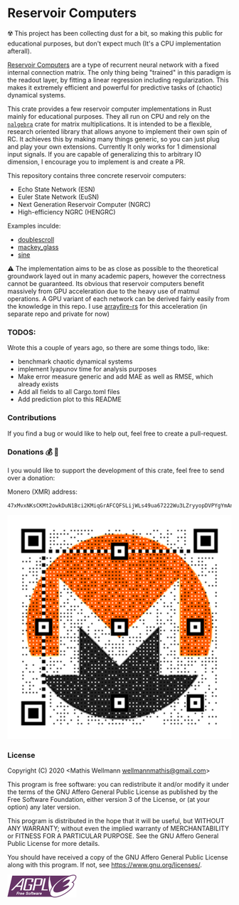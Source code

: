 # Reservoir Computers
:radioactive: This project has been collecting dust for a bit, so making this public for educational purposes, but don't expect much (It's a CPU implementation afterall).

[Reservoir Computers](https://en.wikipedia.org/wiki/Reservoir_computing) 
are a type of recurrent neural network with a fixed internal connection matrix.
The only thing being "trained" in this paradigm is the readout layer, by fitting a linear regression including regularization.
This makes it extremely efficient and powerful for predictive tasks of (chaotic) dynamical systems.

This crate provides a few reservoir computer implementations in Rust mainly for educational purposes.
They all run on CPU and rely on the [`nalgebra`](https://github.com/dimforge/nalgebra) crate for matrix multiplications.
It is intended to be a flexible, research oriented library that allows anyone to implement their own spin of RC.
It achieves this by making many things generic, so you can just plug and play your own extensions.
Currently It only works for 1 dimensional input signals. 
If you are capable of generalizing this to arbitrary IO dimension, I encourage you to implement is and create a PR.

This repository contains three concrete reservoir computers:
- Echo State Network (ESN)
- Euler State Network (EuSN)
- Next Generation Reservoir Computer (NGRC)
- High-efficiency NGRC (HENGRC)

Examples inculde:
- [doublescroll](/examples/doublescroll)
- [mackey_glass](/examples/mackey_glass)
- [sine](/examples/sine)

:warning: The implementation aims to be as close as possible to the theoretical groundwork layed out in many academic papers, however the correctness cannot be guaranteed.
Its obvious that reservoir computers benefit massively from GPU acceleration due to the heavy use of matmul operations. A GPU variant of each network can be derived fairly easily from the knowledge in this repo. I use [arrayfire-rs](https://github.com/arrayfire/arrayfire-rust) for this acceleration (in separate repo and private for now)

### TODOS:
Wrote this a couple of years ago, so there are some things todo, like:
- benchmark chaotic dynamical systems
- implement lyapunov time for analysis purposes
- Make error measure generic and add MAE as well as RMSE, which already exists
- Add all fields to all Cargo.toml files
- Add prediction plot to this README

### Contributions
If you find a bug or would like to help out, feel free to create a pull-request.

### Donations :moneybag: :money_with_wings:
I you would like to support the development of this crate, feel free to send over a donation:

Monero (XMR) address:
```plain
47xMvxNKsCKMt2owkDuN1Bci2KMiqGrAFCQFSLijWLs49ua67222Wu3LZryyopDVPYgYmAnYkSZSz9ZW2buaDwdyKTWGwwb
```

![monero](img_readme/monero_donations_qrcode.png)

### License
Copyright (C) 2020  <Mathis Wellmann wellmannmathis@gmail.com>

This program is free software: you can redistribute it and/or modify
it under the terms of the GNU Affero General Public License as published by
the Free Software Foundation, either version 3 of the License, or
(at your option) any later version.

This program is distributed in the hope that it will be useful,
but WITHOUT ANY WARRANTY; without even the implied warranty of
MERCHANTABILITY or FITNESS FOR A PARTICULAR PURPOSE.  See the
GNU Affero General Public License for more details.

You should have received a copy of the GNU Affero General Public License
along with this program.  If not, see <https://www.gnu.org/licenses/>.

![GNU AGPLv3](img_readme/agplv3.png)
